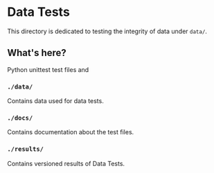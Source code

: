 # Data Tests

This directory is dedicated to testing the integrity of data under `data/`.

## What's here?

Python unittest test files and

### `./data/`

Contains data used for data tests.

### `./docs/`

Contains documentation about the test files.

### `./results/`

Contains versioned results of Data Tests.
